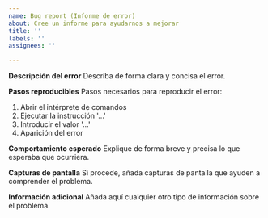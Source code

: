 ```yaml
---
name: Bug report (Informe de error)
about: Cree un informe para ayudarnos a mejorar
title: ''
labels: ''
assignees: ''

---
```


**Descripción del error**
Describa de forma clara y concisa el error.

**Pasos reproducibles**
Pasos necesarios para reproducir el error:

1. Abrir el intérprete de comandos
2. Ejecutar la instrucción '...'
3. Introducir el valor '...'
4. Aparición del error

**Comportamiento esperado**
Explique de forma breve y precisa lo que esperaba que ocurriera.

**Capturas de pantalla**
Si procede, añada capturas de pantalla que ayuden a comprender el problema.

**Información adicional**
Añada aquí cualquier otro tipo de información sobre el problema.
